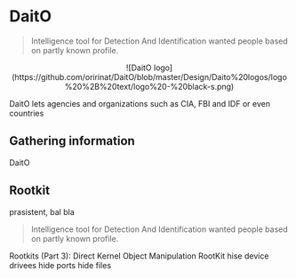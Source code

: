 # DaitO
>  Intelligence tool for Detection And Identification wanted people based on partly known profile.
<p align="center">
![DaitO logo](https://github.com/oririnat/DaitO/blob/master/Design/Daito%20logos/logo%20%2B%20text/logo%20-%20black-s.png)
</p>

DaitO lets agencies and organizations such as CIA, FBI and IDF or even countries 

## Gathering information
DaitO 


## Rootkit

prasistent, bal bla

>  Intelligence tool for Detection And Identification wanted people based on partly known profile.

Rootkits (Part 3): Direct Kernel Object Manipulation
RootKit
hise device drivees
hide ports
hide files
